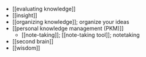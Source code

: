 - [[evaluating knowledge]]
- [[insight]]
- [[organizing knowledge]]; organize your ideas
- [[personal knowledge management (PKM)]]
    - [[note-taking]]; [[note-taking tool]]; notetaking
- [[second brain]]
- [[wisdom]]
